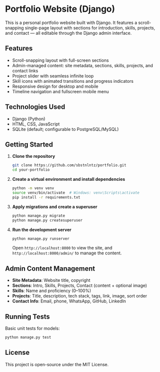 # Portfolio Website (Django)

This is a personal portfolio website built with Django. It features a scroll-snapping single-page layout with sections for introduction, skills, projects, and contact — all editable through the Django admin interface.

## Features

- Scroll-snapping layout with full-screen sections
- Admin-managed content: site metadata, sections, skills, projects, and contact links
- Project slider with seamless infinite loop
- Skill icons with animated transitions and progress indicators
- Responsive design for desktop and mobile
- Timeline navigation and fullscreen mobile menu

## Technologies Used

- Django (Python)
- HTML, CSS, JavaScript
- SQLite (default; configurable to PostgreSQL/MySQL)

## Getting Started

1. **Clone the repository**

   ```bash
   git clone https://github.com/sbstnlntz/portfolio.git
   cd your-portfolio
   ```

2. **Create a virtual environment and install dependencies**

   ```bash
   python -m venv venv
   source venv/bin/activate  # Windows: venv\Scripts\activate
   pip install -r requirements.txt
   ```

3. **Apply migrations and create a superuser**

   ```bash
   python manage.py migrate
   python manage.py createsuperuser
   ```

4. **Run the development server**

   ```bash
   python manage.py runserver
   ```

   Open `http://localhost:8000` to view the site, and `http://localhost:8000/admin/` to manage the content.

## Admin Content Management

- **Site Metadata**: Website title, copyright
- **Sections**: Intro, Skills, Projects, Contact (content + optional image)
- **Skills**: Name and proficiency (0–100%)
- **Projects**: Title, description, tech stack, tags, link, image, sort order
- **Contact Info**: Email, phone, WhatsApp, GitHub, LinkedIn

## Running Tests

Basic unit tests for models:

```bash
python manage.py test
```

## License

This project is open-source under the MIT License.
